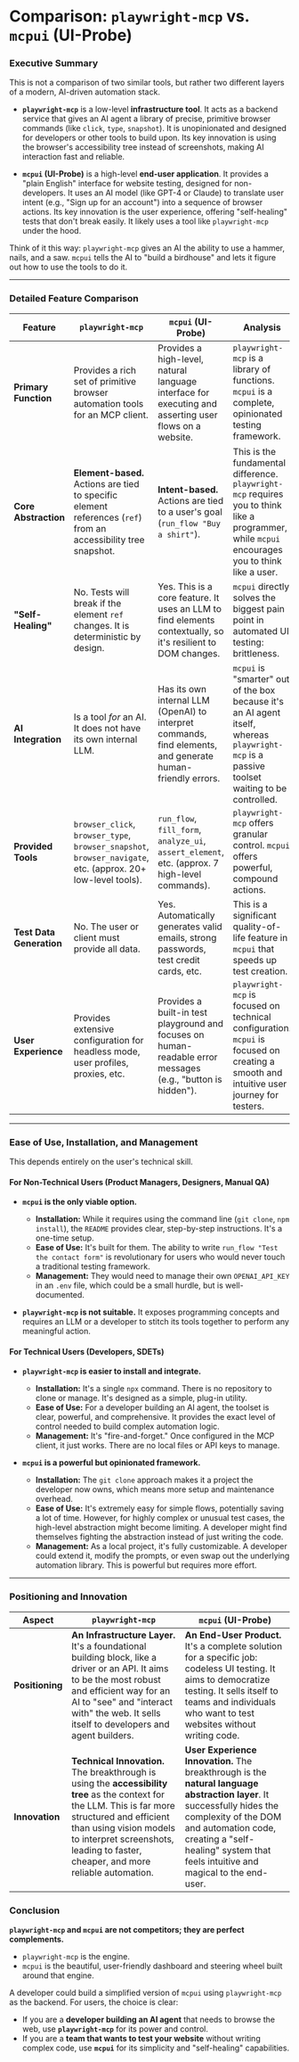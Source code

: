 # Comparison: `playwright-mcp` vs. `mcpui` (UI-Probe)

### Executive Summary

This is not a comparison of two similar tools, but rather two different layers of a modern, AI-driven automation stack.

*   **`playwright-mcp`** is a low-level **infrastructure tool**. It acts as a backend service that gives an AI agent a library of precise, primitive browser commands (like `click`, `type`, `snapshot`). It is unopinionated and designed for developers or other tools to build upon. Its key innovation is using the browser's accessibility tree instead of screenshots, making AI interaction fast and reliable.

*   **`mcpui` (UI-Probe)** is a high-level **end-user application**. It provides a "plain English" interface for website testing, designed for non-developers. It uses an AI model (like GPT-4 or Claude) to translate user intent (e.g., "Sign up for an account") into a sequence of browser actions. Its key innovation is the user experience, offering "self-healing" tests that don't break easily. It likely uses a tool like `playwright-mcp` under the hood.

Think of it this way: `playwright-mcp` gives an AI the ability to use a hammer, nails, and a saw. `mcpui` tells the AI to "build a birdhouse" and lets it figure out how to use the tools to do it.

---

### Detailed Feature Comparison

| Feature                  | `playwright-mcp`                                                                                             | `mcpui` (UI-Probe)                                                                                              | Analysis                                                                                                                                                           |
| ------------------------ | ------------------------------------------------------------------------------------------------------------ | --------------------------------------------------------------------------------------------------------------- | ------------------------------------------------------------------------------------------------------------------------------------------------------------------ |
| **Primary Function**     | Provides a rich set of primitive browser automation tools for an MCP client.                                 | Provides a high-level, natural language interface for executing and asserting user flows on a website.          | `playwright-mcp` is a library of functions. `mcpui` is a complete, opinionated testing framework.                                                                  |
| **Core Abstraction**     | **Element-based.** Actions are tied to specific element references (`ref`) from an accessibility tree snapshot. | **Intent-based.** Actions are tied to a user's goal (`run_flow "Buy a shirt"`).                                   | This is the fundamental difference. `playwright-mcp` requires you to think like a programmer, while `mcpui` encourages you to think like a user.                     |
| **"Self-Healing"**       | No. Tests will break if the element `ref` changes. It is deterministic by design.                            | Yes. This is a core feature. It uses an LLM to find elements contextually, so it's resilient to DOM changes. | `mcpui` directly solves the biggest pain point in automated UI testing: brittleness.                                                                             |
| **AI Integration**       | Is a tool *for* an AI. It does not have its own internal LLM.                                                 | Has its own internal LLM (OpenAI) to interpret commands, find elements, and generate human-friendly errors.     | `mcpui` is "smarter" out of the box because it's an AI agent itself, whereas `playwright-mcp` is a passive toolset waiting to be controlled.                       |
| **Provided Tools**       | `browser_click`, `browser_type`, `browser_snapshot`, `browser_navigate`, etc. (approx. 20+ low-level tools).   | `run_flow`, `fill_form`, `analyze_ui`, `assert_element`, etc. (approx. 7 high-level commands).                  | `playwright-mcp` offers granular control. `mcpui` offers powerful, compound actions.                                                                             |
| **Test Data Generation** | No. The user or client must provide all data.                                                                | Yes. Automatically generates valid emails, strong passwords, test credit cards, etc.                          | This is a significant quality-of-life feature in `mcpui` that speeds up test creation.                                                                           |
| **User Experience**      | Provides extensive configuration for headless mode, user profiles, proxies, etc.                             | Provides a built-in test playground and focuses on human-readable error messages (e.g., "button is hidden").  | `playwright-mcp` is focused on technical configuration. `mcpui` is focused on creating a smooth and intuitive user journey for testers.                                |

---

### Ease of Use, Installation, and Management

This depends entirely on the user's technical skill.

#### For Non-Technical Users (Product Managers, Designers, Manual QA)

*   **`mcpui` is the only viable option.**
    *   **Installation:** While it requires using the command line (`git clone`, `npm install`), the `README` provides clear, step-by-step instructions. It's a one-time setup.
    *   **Ease of Use:** It's built for them. The ability to write `run_flow "Test the contact form"` is revolutionary for users who would never touch a traditional testing framework.
    *   **Management:** They would need to manage their own `OPENAI_API_KEY` in an `.env` file, which could be a small hurdle, but is well-documented.

*   **`playwright-mcp` is not suitable.** It exposes programming concepts and requires an LLM or a developer to stitch its tools together to perform any meaningful action.

#### For Technical Users (Developers, SDETs)

*   **`playwright-mcp` is easier to install and integrate.**
    *   **Installation:** It's a single `npx` command. There is no repository to clone or manage. It's designed as a simple, plug-in utility.
    *   **Ease of Use:** For a developer building an AI agent, the toolset is clear, powerful, and comprehensive. It provides the exact level of control needed to build complex automation logic.
    *   **Management:** It's "fire-and-forget." Once configured in the MCP client, it just works. There are no local files or API keys to manage.

*   **`mcpui` is a powerful but opinionated framework.**
    *   **Installation:** The `git clone` approach makes it a project the developer now owns, which means more setup and maintenance overhead.
    *   **Ease of Use:** It's extremely easy for simple flows, potentially saving a lot of time. However, for highly complex or unusual test cases, the high-level abstraction might become limiting. A developer might find themselves fighting the abstraction instead of just writing the code.
    *   **Management:** As a local project, it's fully customizable. A developer could extend it, modify the prompts, or even swap out the underlying automation library. This is powerful but requires more effort.

---

### Positioning and Innovation

| Aspect       | `playwright-mcp`                                                                                                                                                                                          | `mcpui` (UI-Probe)                                                                                                                                                                                          |
| ------------ | --------------------------------------------------------------------------------------------------------------------------------------------------------------------------------------------------------- | ----------------------------------------------------------------------------------------------------------------------------------------------------------------------------------------------------------- |
| **Positioning**  | **An Infrastructure Layer.** It's a foundational building block, like a driver or an API. It aims to be the most robust and efficient way for an AI to "see" and "interact with" the web. It sells itself to developers and agent builders. | **An End-User Product.** It's a complete solution for a specific job: codeless UI testing. It aims to democratize testing. It sells itself to teams and individuals who want to test websites without writing code. |
| **Innovation** | **Technical Innovation.** The breakthrough is using the **accessibility tree** as the context for the LLM. This is far more structured and efficient than using vision models to interpret screenshots, leading to faster, cheaper, and more reliable automation. | **User Experience Innovation.** The breakthrough is the **natural language abstraction layer**. It successfully hides the complexity of the DOM and automation code, creating a "self-healing" system that feels intuitive and magical to the end-user. |

### Conclusion

**`playwright-mcp` and `mcpui` are not competitors; they are perfect complements.**

*   `playwright-mcp` is the engine.
*   `mcpui` is the beautiful, user-friendly dashboard and steering wheel built around that engine.

A developer could build a simplified version of `mcpui` using `playwright-mcp` as the backend. For users, the choice is clear:

*   If you are a **developer building an AI agent** that needs to browse the web, use **`playwright-mcp`** for its power and control.
*   If you are a **team that wants to test your website** without writing complex code, use **`mcpui`** for its simplicity and "self-healing" capabilities.
